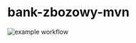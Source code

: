 # bank-zbozowy-mvn
![example workflow](https://github.com/iMMMMMo/bank-zbozowy-mvn/actions/workflows/ci.yml/badge.svg)
